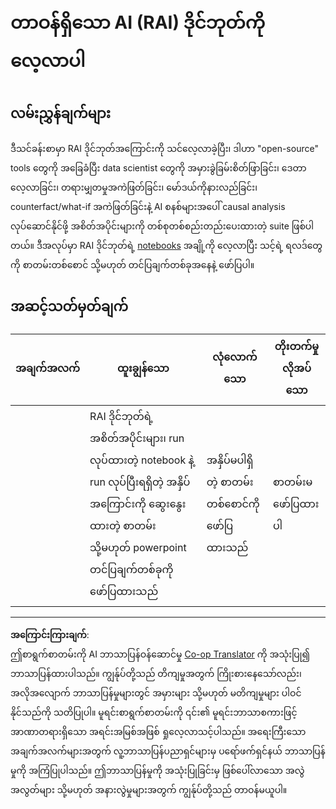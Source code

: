 <!--
CO_OP_TRANSLATOR_METADATA:
{
  "original_hash": "91c6a180ef08e20cc15acfd2d6d6e164",
  "translation_date": "2025-09-05T12:34:38+00:00",
  "source_file": "9-Real-World/2-Debugging-ML-Models/assignment.md",
  "language_code": "my"
}
-->
# တာဝန်ရှိသော AI (RAI) ဒိုင်ဘုတ်ကို လေ့လာပါ

## လမ်းညွှန်ချက်များ

ဒီသင်ခန်းစာမှာ RAI ဒိုင်ဘုတ်အကြောင်းကို သင်လေ့လာခဲ့ပြီး၊ ဒါဟာ "open-source" tools တွေကို အခြေခံပြီး data scientist တွေကို အမှားခွဲခြမ်းစိတ်ဖြာခြင်း၊ ဒေတာလေ့လာခြင်း၊ တရားမျှတမှုအကဲဖြတ်ခြင်း၊ မော်ဒယ်ကိုနားလည်ခြင်း၊ counterfact/what-if အကဲဖြတ်ခြင်းနဲ့ AI စနစ်များအပေါ် causal analysis လုပ်ဆောင်နိုင်ဖို့ အစိတ်အပိုင်းများကို တစ်စုတစ်စည်းတည်းပေးထားတဲ့ suite ဖြစ်ပါတယ်။ ဒီအလုပ်မှာ RAI ဒိုင်ဘုတ်ရဲ့ [notebooks](https://github.com/Azure/RAI-vNext-Preview/tree/main/examples/notebooks) အချို့ကို လေ့လာပြီး သင့်ရဲ့ ရလဒ်တွေကို စာတမ်းတစ်စောင် သို့မဟုတ် တင်ပြချက်တစ်ခုအနေနဲ့ ဖော်ပြပါ။

## အဆင့်သတ်မှတ်ချက်

| အချက်အလက် | ထူးချွန်သော | လုံလောက်သော | တိုးတက်မှုလိုအပ်သော |
| -------- | --------- | -------- | ----------------- |
|          |  RAI ဒိုင်ဘုတ်ရဲ့ အစိတ်အပိုင်းများ၊ run လုပ်ထားတဲ့ notebook နဲ့ run လုပ်ပြီးရရှိတဲ့ အနှိပ်အကြောင်းကို ဆွေးနွေးထားတဲ့ စာတမ်း သို့မဟုတ် powerpoint တင်ပြချက်တစ်ခုကို ဖော်ပြထားသည်        |   အနှိပ်မပါရှိတဲ့ စာတမ်းတစ်စောင်ကို ဖော်ပြထားသည်       |  စာတမ်းမဖော်ပြထားပါ                 |

---

**အကြောင်းကြားချက်**:  
ဤစာရွက်စာတမ်းကို AI ဘာသာပြန်ဝန်ဆောင်မှု [Co-op Translator](https://github.com/Azure/co-op-translator) ကို အသုံးပြု၍ ဘာသာပြန်ထားပါသည်။ ကျွန်ုပ်တို့သည် တိကျမှုအတွက် ကြိုးစားနေသော်လည်း၊ အလိုအလျောက် ဘာသာပြန်မှုများတွင် အမှားများ သို့မဟုတ် မတိကျမှုများ ပါဝင်နိုင်သည်ကို သတိပြုပါ။ မူရင်းစာရွက်စာတမ်းကို ၎င်း၏ မူရင်းဘာသာစကားဖြင့် အာဏာတရားရှိသော အရင်းအမြစ်အဖြစ် ရှုလေ့လာသင့်ပါသည်။ အရေးကြီးသော အချက်အလက်များအတွက် လူ့ဘာသာပြန်ပညာရှင်များမှ ပရော်ဖက်ရှင်နယ် ဘာသာပြန်မှုကို အကြံပြုပါသည်။ ဤဘာသာပြန်မှုကို အသုံးပြုခြင်းမှ ဖြစ်ပေါ်လာသော အလွဲအလွတ်များ သို့မဟုတ် အနားလွဲမှုများအတွက် ကျွန်ုပ်တို့သည် တာဝန်မယူပါ။